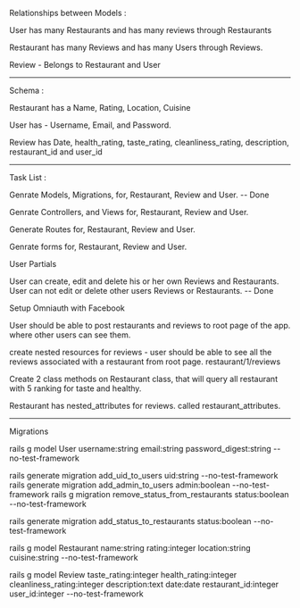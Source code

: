 Relationships between Models :

User has many Restaurants and has many reviews through Restaurants

Restaurant has many Reviews and has many Users through Reviews.

Review - Belongs to Restaurant and User

__________________________________________________________________________________________________________

Schema :

Restaurant has a Name, Rating, Location, Cuisine

User has - Username, Email, and Password.

Review has Date, health_rating, taste_rating, cleanliness_rating, description, restaurant_id and user_id

__________________________________________________________________________________________________________

Task List :

Genrate Models, Migrations, for, Restaurant, Review and User. -- Done

Genrate Controllers, and Views for, Restaurant, Review and User.

Generate Routes for, Restaurant, Review and User.

Genrate forms for, Restaurant, Review and User.

User Partials

User can create, edit and delete his or her own Reviews and Restaurants. User can not edit or delete other users Reviews or Restaurants.  -- Done

Setup Omniauth with Facebook

User should be able to post restaurants and reviews to root page of the app. where other users can see them.

create nested resources for reviews - user should be able to see all the reviews associated with a restaurant from root page. restaurant/1/reviews

Create 2 class methods on Restaurant class, that will query all restaurant with 5 ranking for taste and healthy.



Restaurant has nested_attributes for reviews. called restaurant_attributes.

_________________________________________________________________________________________________________

Migrations

rails g model User username:string email:string password_digest:string --no-test-framework

rails generate migration add_uid_to_users uid:string --no-test-framework
rails generate migration add_admin_to_users admin:boolean --no-test-framework
rails g migration remove_status_from_restaurants status:boolean --no-test-framework

rails generate migration add_status_to_restaurants status:boolean --no-test-framework

rails g model Restaurant name:string rating:integer location:string cuisine:string --no-test-framework

rails g model Review taste_rating:integer health_rating:integer cleanliness_rating:integer description:text date:date restaurant_id:integer user_id:integer --no-test-framework

